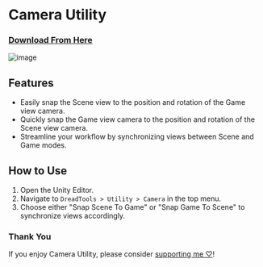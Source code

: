 # Camera Utility

### [Download From Here](https://vpm.dreadscripts.com/)

![image](https://i.imgur.com/5fow365.gif)

## Features
- Easily snap the Scene view to the position and rotation of the Game view camera.
- Quickly snap the Game view camera to the position and rotation of the Scene view camera.
- Streamline your workflow by synchronizing views between Scene and Game modes.

## How to Use
1. Open the Unity Editor.
2. Navigate to `DreadTools > Utility > Camera` in the top menu.
3. Choose either "Snap Scene To Game" or "Snap Game To Scene" to synchronize views accordingly.

### Thank You
If you enjoy Camera Utility, please consider [supporting me ♡](https://ko-fi.com/Dreadrith)!
